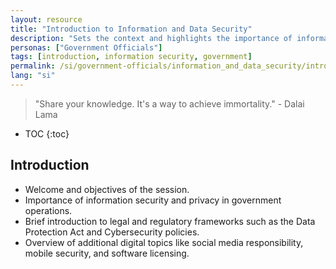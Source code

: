 ```yaml
---
layout: resource
title: "Introduction to Information and Data Security"
description: "Sets the context and highlights the importance of information and data security in government operations."
personas: ["Government Officials"]
tags: [introduction, information security, government]
permalink: /si/government-officials/information_and_data_security/introduction/
lang: "si"
---
```


> "Share your knowledge. It's a way to achieve immortality." - Dalai Lama

* TOC
{:toc}

## Introduction

- Welcome and objectives of the session.
- Importance of information security and privacy in government operations.
- Brief introduction to legal and regulatory frameworks such as the Data Protection Act and Cybersecurity policies.
- Overview of additional digital topics like social media responsibility, mobile security, and software licensing.
